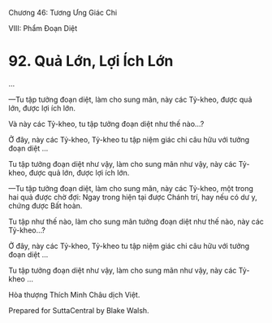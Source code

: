  

Chương 46: Tương Ưng Giác Chi

VIII: Phẩm Ðoạn Diệt

# 92\. Quả Lớn, Lợi Ích Lớn

…

—Tu tập tưởng đoạn diệt, làm cho sung mãn, này các Tỷ-kheo, được quả lớn, được lợi ích lớn.

Và này các Tỷ-kheo, tu tập tưởng đoạn diệt như thế nào…?

Ở đây, này các Tỷ-kheo, Tỷ-kheo tu tập niệm giác chi câu hữu với tưởng đoạn diệt …

Tu tập tưởng đoạn diệt như vậy, làm cho sung mãn như vậy, này các Tỷ-kheo, được quả lớn, được lợi ích lớn.

—Tu tập tưởng đoạn diệt, làm cho sung mãn, này các Tỷ-kheo, một trong hai quả được chờ đợi: Ngay trong hiện tại được Chánh trí, hay nếu có dư y, chứng được Bất hoàn.

Tu tập như thế nào, làm cho sung mãn tưởng đoạn diệt như thế nào, này các Tỷ-kheo…?

Ở đây, này các Tỷ-kheo, Tỷ-kheo tu tập niệm giác chi câu hữu với tưởng đoạn diệt …

Tu tập tưởng đoạn diệt như vậy, làm cho sung mãn như vậy, này các Tỷ-kheo …

Hòa thượng Thích Minh Châu dịch Việt.

Prepared for SuttaCentral by Blake Walsh.